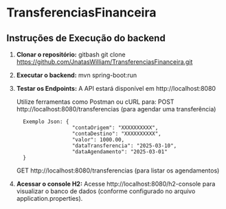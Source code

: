 # TransferenciasFinanceira

## Instruções de Execução do backend

1. **Clonar o repositório:**
   gitbash
   git clone https://github.com/JnatasWilliam/TransferenciasFinanceira.git

2. **Executar o backend:**
   mvn spring-boot:run

3. **Testar os Endpoints:**
   A API estará disponível em http://localhost:8080

   Utilize ferramentas como Postman ou cURL para:
      POST http://localhost:8080/transferencias (para agendar uma transferência)

         Exemplo Json: {
                         "contaOrigem": "XXXXXXXXXX",
                         "contaDestino": "XXXXXXXXXX",
                         "valor": 1000.00,
                         "dataTransferencia": "2025-03-10",
                         "dataAgendamento": "2025-03-01"
         }

      GET http://localhost:8080/transferencias (para listar os agendamentos)



4. **Acessar o console H2:**
   Acesse http://localhost:8080/h2-console para visualizar o banco de dados (conforme configurado no arquivo application.properties).